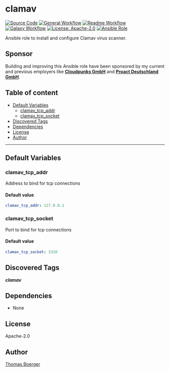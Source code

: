 # clamav

[![Source Code](https://img.shields.io/badge/github-source%20code-blue?logo=github&logoColor=white)](https://github.com/rolehippie/clamav) [![General Workflow](https://github.com/rolehippie/clamav/actions/workflows/general.yml/badge.svg)](https://github.com/rolehippie/clamav/actions/workflows/general.yml) [![Readme Workflow](https://github.com/rolehippie/clamav/actions/workflows/readme.yml/badge.svg)](https://github.com/rolehippie/clamav/actions/workflows/readme.yml) [![Galaxy Workflow](https://github.com/rolehippie/clamav/actions/workflows/galaxy.yml/badge.svg)](https://github.com/rolehippie/clamav/actions/workflows/galaxy.yml) [![License: Apache-2.0](https://img.shields.io/github/license/rolehippie/clamav)](https://github.com/rolehippie/clamav/blob/master/LICENSE) [![Ansible Role](https://img.shields.io/ansible/role/55289)](https://galaxy.ansible.com/rolehippie/clamav)

Ansible role to install and configure Clamav virus scanner.

## Sponsor

Building and improving this Ansible role have been sponsored by my current and previous employers like **[Cloudpunks GmbH](https://cloudpunks.de)** and **[Proact Deutschland GmbH](https://www.proact.eu)**.

## Table of content

- [Default Variables](#default-variables)
  - [clamav_tcp_addr](#clamav_tcp_addr)
  - [clamav_tcp_socket](#clamav_tcp_socket)
- [Discovered Tags](#discovered-tags)
- [Dependencies](#dependencies)
- [License](#license)
- [Author](#author)

---

## Default Variables

### clamav_tcp_addr

Address to bind for tcp connections

#### Default value

```YAML
clamav_tcp_addr: 127.0.0.1
```

### clamav_tcp_socket

Port to bind for tcp connections

#### Default value

```YAML
clamav_tcp_socket: 3310
```

## Discovered Tags

**_clamav_**


## Dependencies

- None

## License

Apache-2.0

## Author

[Thomas Boerger](https://github.com/tboerger)
